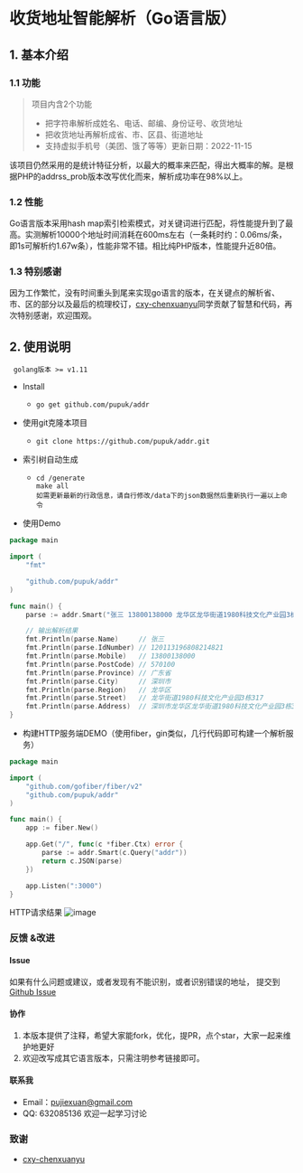 # 收货地址智能解析（Go语言版）

## 1. 基本介绍

### 1.1 功能

> 项目内含2个功能
>
> - 把字符串解析成姓名、电话、邮编、身份证号、收货地址
> - 把收货地址再解析成省、市、区县、街道地址
> - 支持虚拟手机号（美团、饿了等等）更新日期：2022-11-15

该项目仍然采用的是统计特征分析，以最大的概率来匹配，得出大概率的解。是根据PHP的addrss_prob版本改写优化而来，解析成功率在98%以上。

### 1.2 性能
Go语言版本采用hash map索引检索模式，对关键词进行匹配，将性能提升到了最高。实测解析10000个地址时间消耗在600ms左右（一条耗时约：0.06ms/条，即1s可解析约1.67w条），性能非常不错。相比纯PHP版本，性能提升近80倍。

### 1.3 特别感谢
 因为工作繁忙，没有时间重头到尾来实现go语言的版本，在关键点的解析省、市、区的部分以及最后的梳理校订，[cxy-chenxuanyu](https://github.com/cxy-chenxuanyu)同学贡献了智慧和代码，再次特别感谢，欢迎围观。

## 2. 使用说明

```
 golang版本 >= v1.11
```

- Install

  - ```git
    go get github.com/pupuk/addr
    ```

- 使用git克隆本项目

  - ```git
    git clone https://github.com/pupuk/addr.git
    ```

- 索引树自动生成

  - ```shell-script
    cd /generate
    make all
    如需更新最新的行政信息，请自行修改/data下的json数据然后重新执行一遍以上命令
    ```
  
- 使用Demo
```go
package main

import (
	"fmt"

	"github.com/pupuk/addr"
)

func main() {
	parse := addr.Smart("张三 13800138000 龙华区龙华街道1980科技文化产业园3栋308 身份证120113196808214821")

	// 输出解析结果
	fmt.Println(parse.Name)     // 张三
	fmt.Println(parse.IdNumber) // 120113196808214821
	fmt.Println(parse.Mobile)   // 13800138000
	fmt.Println(parse.PostCode) // 570100
	fmt.Println(parse.Province) // 广东省
	fmt.Println(parse.City)     // 深圳市
	fmt.Println(parse.Region)   // 龙华区
	fmt.Println(parse.Street)   // 龙华街道1980科技文化产业园3栋317
	fmt.Println(parse.Address)  // 深圳市龙华区龙华街道1980科技文化产业园3栋317
}

```

- 构建HTTP服务端DEMO（使用fiber，gin类似，几行代码即可构建一个解析服务）
```go
package main

import (
	"github.com/gofiber/fiber/v2"
	"github.com/pupuk/addr"
)

func main() {
	app := fiber.New()

	app.Get("/", func(c *fiber.Ctx) error {
		parse := addr.Smart(c.Query("addr"))
		return c.JSON(parse)
	})

	app.Listen(":3000")
}

```
HTTP请求结果
![image](https://user-images.githubusercontent.com/7934974/184922637-9d909cc2-fa47-45aa-8297-0ea69495f215.png)


### 反馈 &改进
#### Issue
如果有什么问题或建议，或者发现有不能识别，或者识别错误的地址，
提交到[Github Issue](https://github.com/pupuk/addr/issues)

#### 协作            
1. 本版本提供了注释，希望大家能fork，优化，提PR，点个star，大家一起来维护地更好
2. 欢迎改写成其它语言版本，只需注明参考链接即可。

#### 联系我
* Email：pujiexuan@gmail.com
* QQ: 632085136 欢迎一起学习讨论

### 致谢
* [cxy-chenxuanyu](https://github.com/cxy-chenxuanyu)

